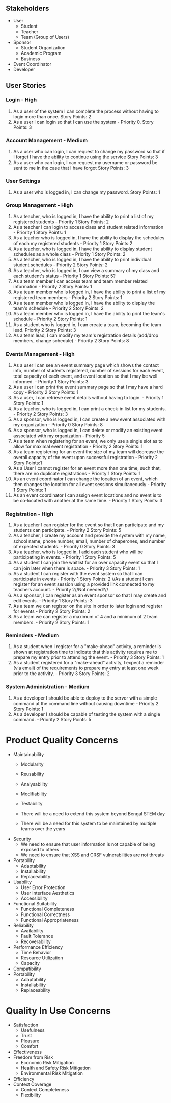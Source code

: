 ## Stakeholders
 - User
   - Student
   - Teacher
   - Team (Group of Users)
 - Sponsor
   - Student Organization
   - Academic Program
   - Business
 - Event Coordinator
 - Developer

## User Stories

### Login - High

1. As a user of the system I can complete the process without having to login more than once. Story Points: 2
2. As a user I can login so that I can use the system - Priority 0, Story Points: 3

### Account Management - Medium

1. As a user who can login, I can request to change my password so that if I forget I have the ability to continue using the service Story Points: 3
2. As a user who can login, I can request my username or password be sent to me in the case that I have forgot Story Points: 3

### User Settings
1. As a user who is logged in, I can change my password. Story Points: 1


### Group Management - High

1. As a teacher, who is logged in, I have the ability to print a list of my registered students - Priority 1 Story Points: 2
2. As a teacher I can login to access class and student related information - Priority 1 Story Points: 1
3. As a teacher who is logged in, I have the ability to display the schedules of each my registered students - Priority 1 Story Points:2
4. As a teacher, who is logged in, I have the ability to display student schedules as a whole class - Priority 1 Story Points: 2
5. As a teacher, who is logged in, I have the ability to print individual student schedules - Priority 2 Story Points: 2
6. As a teacher, who is logged in, I can view a summary of my class and each student's status - Priority 1 Story Points: 5?
7. As a team member I can access team and team member related information - Priority 2 Story Points: 1
8. As a team member who is logged in, I have the ability to print a list of my registered team members - Priority 2 Story Points: 1
9. As a team member who is logged in, I have the ability to display the team's schedule - Priority 2 Story Points: 2
10. As a team member who is logged in, I have the ability to print the team's schedule - Priority 2 Story Points: 1
11. As a student who is logged in, I can create a team, becoming the team lead. Priority 2 Story Points: 3
12. As a team lead, I can modify my team's registration details (add/drop members, change schedule) - Priority 2 Story Points: 8

### Events Management - High

1. As a user I can see an event summary page which shows the contact info, number of students registered, number of sessions for each event, total capacity of each event, and event location so that I may be well informed. - Priority 1 Story Points: 3
2. As a user I can print the event summary page so that I may have a hard copy - Priority 2 Story Points: 1
3. As a user, I can retrieve event details without having to login. - Priority 1 Story Points: 1
4. As a teacher, who is logged in, I can print a check-in list for my students. - Priority 2 Story Points: 3
5. As a sponsor, who is logged in, I can create a new event associated with my organization - Priority 0 Story Points: 8
6. As a sponsor, who is logged in, I can delete or modify an existing event associated with my organization - Priority 5
7. As a team when registering for an event, we only use a single slot as to allow for maximal event registration - Priority 2 Story Points: 1
8. As a team registering for an event the size of my team will decrease the overall capacity of the event upon successful registration - Priority 2 Story Points:1
9. As a User I cannot register for an event more than one time, such that, there are no duplicate registrations - Priority 1 Story Points: 1
10. As an event coordinator I can change the location of an event, which then changes the location for all event sessions simultaneously - Priority 1 Story Points: 1
11. As an event coordinator I can assign event locations and no event is to be co-located with another at the same time. - Priority 1 Story Points: 3

### Registration - High

1. As a teacher I can register for the event so that I can participate and my students can participate. - Priority 2 Story Points: 5
2. As a teacher, I create my account and provide the system with my name, school name, phone number, email, number of chaperones, and number of expected students. - Priority 0 Story Points: 3
3. As a teacher, who is logged in, I add each student who will be participating in events. - Priority 1 Story Points: 5
4. As a student I can join the waitlist for an over capacity event so that I can join later when there is space. - Priority 3 Story Points: 1
5. As a student I can register with the event system so that I can participate in events - Priority 1 Story Points: 2
//As a student I can register for an event session using a provided link connected to my teachers account. - Priority 2//Not needed?//
6. As a sponsor, I can register as an event sponsor so that I may create and edit events. - Priority 1 Story Points: 3
7. As a team we can register on the site in order to later login and register for events - Priority 2 Story Points: 2
8. As a team we can register a maximum of 4 and a minimum of 2 team members. - Priority 2 Story Points: 1

### Reminders - Medium

1. As a student when I register for a "make-ahead" activity, a reminder is shown at registration time to indicate that this activity requires me to prepare my entry prior to attending the event. - Priority 3 Story Points: 1
2. As a student registered for a "make-ahead" activity, I expect a reminder (via email) of the requirements to prepare my entry at least one week prior to the activity. - Priority 3 Story Points: 2

### System Administration - Medium

1. As a developer I should be able to deploy to the server with a simple command at the command line without causing downtime - Priority 2 Story Points: 1
3. As a developer I should be capable of testing the system with a single command. - Priority 2 Story Points: 5

# Product Quality Concerns

- Maintainability
  * Modularity
  * Reusability
  * Analysability
  * Modifiability
  * Testability

  * There will be a need to extend this system beyond Bengal STEM day
  * There will be a need for this system to be maintained by multiple teams over the years
- Security
  * We need to ensure that user information is not capable of being exposed to others
  * We need to ensure that XSS and CRSF vulnerabilities are not threats
- Portability
  * Adaptability
  * Installability
  * Replaceability
- Usability
  * User Error Protection
  * User Interface Aesthetics
  * Accessibility
- Functional Suitability
  * Functional Completeness
  * Functional Correctness
  * Functional Appropriateness
- Reliability
  * Availability
  * Fault Tolerance
  * Recoverability
- Performance Efficiency
  * Time Behavior
  * Resource Utilization
  * Capacity
- Compatibility
- Portability
  * Adaptability
  * Installability
  * Replaceability

# Quality In Use Concerns

- Satisfaction
  * Usefulness
  * Trust
  * Pleasure
  * Comfort
- Effectiveness
- Freedom from Risk
  * Economic Risk Mitigation
  * Health and Safety Risk Mitigation
  * Environmental Risk Mitigation
- Efficiency
- Context Coverage
  * Context Completeness
  * Flexibility
